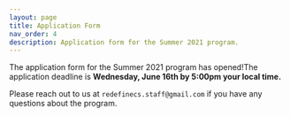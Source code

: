 ```yaml
---
layout: page
title: Application Form
nav_order: 4
description: Application form for the Summer 2021 program.
---
```


The application form for the Summer 2021 program has opened!The application deadline is **Wednesday, June 16th by 5:00pm your local time.**

<!-- 
add the airtable form here
 -->

Please reach out to us at `redefinecs.staff@gmail.com` if you have any questions about the program. 
